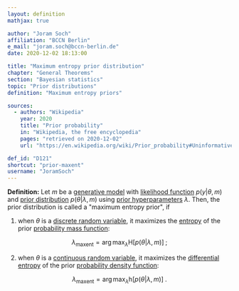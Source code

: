 ```yaml
---
layout: definition
mathjax: true

author: "Joram Soch"
affiliation: "BCCN Berlin"
e_mail: "joram.soch@bccn-berlin.de"
date: 2020-12-02 18:13:00

title: "Maximum entropy prior distribution"
chapter: "General Theorems"
section: "Bayesian statistics"
topic: "Prior distributions"
definition: "Maximum entropy priors"

sources:
  - authors: "Wikipedia"
    year: 2020
    title: "Prior probability"
    in: "Wikipedia, the free encyclopedia"
    pages: "retrieved on 2020-12-02"
    url: "https://en.wikipedia.org/wiki/Prior_probability#Uninformative_priors"

def_id: "D121"
shortcut: "prior-maxent"
username: "JoramSoch"
---
```



**Definition:** Let $m$ be a [generative model](/D/gm) with [likelihood function](/D/lf) $p(y \vert \theta, m)$ and [prior distribution](/D/prior) $p(\theta \vert \lambda, m)$ using [prior hyperparameters](/D/prior) $\lambda$. Then, the prior distribution is called a "maximum entropy prior", if

1) when $\theta$ is a [discrete random variable](/D/rvar-disc), it maximizes the [entropy](/D/ent) of the prior [probability mass function](/D/pmf):

$$ \label{eq:prior-maxent-disc}
\lambda_{\mathrm{maxent}} = \operatorname*{arg\,max}_{\lambda} \mathrm{H}\left[ p(\theta \vert \lambda, m) \right] \; ;
$$

2) when $\theta$ is a [continuous random variable](/D/rvar-disc), it maximizes the [differential entropy](/D/dent) of the prior [probability density function](/D/pdf):

$$ \label{eq:prior-maxent-cont}
\lambda_{\mathrm{maxent}} = \operatorname*{arg\,max}_{\lambda} \mathrm{h}\left[ p(\theta \vert \lambda, m) \right] \; .
$$